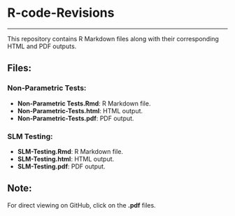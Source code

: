 # R-code-Revisions
---

This repository contains R Markdown files along with their corresponding HTML and PDF outputs.

## Files:
### Non-Parametric Tests:
- **Non-Parametric Tests.Rmd**: R Markdown file.
- **Non-Parametric-Tests.html**: HTML output.
- **Non-Parametric-Tests.pdf**: PDF output.

### SLM Testing:
- **SLM-Testing.Rmd**: R Markdown file.
- **SLM-Testing.html**: HTML output.
- **SLM-Testing.pdf**: PDF output.

## Note:
For direct viewing on GitHub, click on the **.pdf** files.
